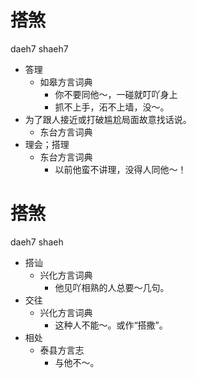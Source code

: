 # 搭煞
daeh7 shaeh7
+ 答理
  * 如皋方言词典
    - 你不要同他～，一碰就叮吖身上
    - 抓不上手，沰不上墙，没～。
+ 为了跟人接近或打破尴尬局面故意找话说。
  * 东台方言词典
+ 理会；搭理
  * 东台方言词典
    - 以前他蛮不讲理，没得人同他～！

# 搭煞
daeh7 shaeh
+ 搭讪
  * 兴化方言词典
    - 他见吖相熟的人总要～几句。
+ 交往
  * 兴化方言词典
    - 这种人不能～。或作“搭撒”。
+ 相处
  * 泰县方言志
    - 与他不～。
